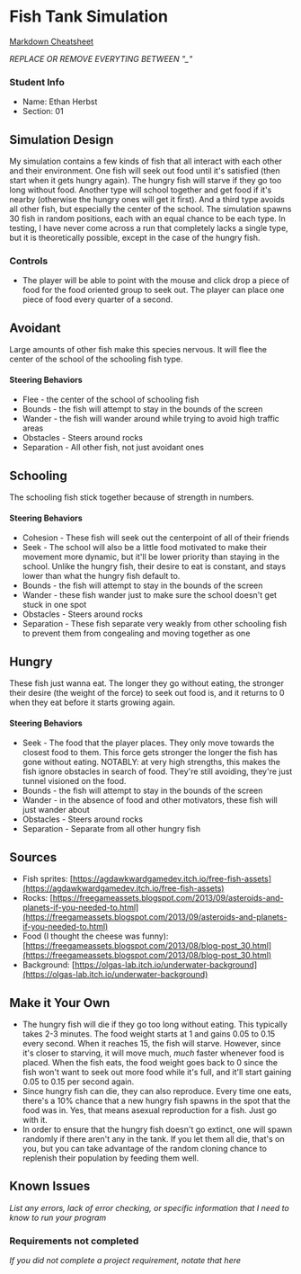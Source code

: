 # Fish Tank Simulation

[Markdown Cheatsheet](https://github.com/adam-p/markdown-here/wiki/Markdown-Here-Cheatsheet)

_REPLACE OR REMOVE EVERYTING BETWEEN "\_"_

### Student Info

-   Name: Ethan Herbst
-   Section: 01

## Simulation Design

My simulation contains a few kinds of fish that all interact with each other and their environment. One fish will seek out food until it's satisfied (then start when it gets hungry again). The hungry fish will starve if they go too long without food. Another type will school together and get food if it's nearby (otherwise the hungry ones will get it first). And a third type avoids all other fish, but especially the center of the school. The simulation spawns 30 fish in random positions, each with an equal chance to be each type. In testing, I have never come across a run that completely lacks a single type, but it is theoretically possible, except in the case of the hungry fish.

### Controls

- The player will be able to point with the mouse and click drop a piece of food for the food oriented group to seek out. The player can place one piece of food every quarter of a second.

## Avoidant

Large amounts of other fish make this species nervous. It will flee the center of the school of the schooling fish type.

#### Steering Behaviors

- Flee - the center of the school of schooling fish
- Bounds - the fish will attempt to stay in the bounds of the screen
- Wander - the fish will wander around while trying to avoid high traffic areas
- Obstacles - Steers around rocks
- Separation - All other fish, not just avoidant ones

## Schooling

The schooling fish stick together because of strength in numbers.

#### Steering Behaviors

- Cohesion - These fish will seek out the centerpoint of all of their friends
- Seek - The school will also be a little food motivated to make their movement more dynamic, but it'll be lower priority than staying in the school. Unlike the hungry fish, their desire to eat is constant, and stays lower than what the hungry fish default to.
- Bounds - the fish will attempt to stay in the bounds of the screen
- Wander - these fish wander just to make sure the school doesn't get stuck in one spot
- Obstacles - Steers around rocks
- Separation - These fish separate very weakly from other schooling fish to prevent them from congealing and moving together as one

## Hungry

These fish just wanna eat. The longer they go without eating, the stronger their desire (the weight of the force) to seek out food is, and it returns to 0 when they eat before it starts growing again.

#### Steering Behaviors

- Seek - The food that the player places. They only move towards the closest food to them. This force gets stronger the longer the fish has gone without eating. NOTABLY: at very high strengths, this makes the fish ignore obstacles in search of food. They're still avoiding, they're just tunnel visioned on the food.
- Bounds - the fish will attempt to stay in the bounds of the screen
- Wander - in the absence of food and other motivators, these fish will just wander about
- Obstacles - Steers around rocks
- Separation - Separate from all other hungry fish

## Sources

- Fish sprites: [https://agdawkwardgamedev.itch.io/free-fish-assets](https://agdawkwardgamedev.itch.io/free-fish-assets)
- Rocks: [https://freegameassets.blogspot.com/2013/09/asteroids-and-planets-if-you-needed-to.html](https://freegameassets.blogspot.com/2013/09/asteroids-and-planets-if-you-needed-to.html)
- Food (I thought the cheese was funny): [https://freegameassets.blogspot.com/2013/08/blog-post_30.html](https://freegameassets.blogspot.com/2013/08/blog-post_30.html)
- Background: [https://olgas-lab.itch.io/underwater-background](https://olgas-lab.itch.io/underwater-background)

## Make it Your Own

- The hungry fish will die if they go too long without eating. This typically takes 2-3 minutes. The food weight starts at 1 and gains 0.05 to 0.15 every second. When it reaches 15, the fish will starve. However, since it's closer to starving, it will move much, *much* faster whenever food is placed. When the fish eats, the food weight goes back to 0 since the fish won't want to seek out more food while it's full, and it'll start gaining 0.05 to 0.15 per second again.
- Since hungry fish can die, they can also reproduce. Every time one eats, there's a 10% chance that a new hungry fish spawns in the spot that the food was in. Yes, that means asexual reproduction for a fish. Just go with it.
- In order to ensure that the hungry fish doesn't go extinct, one will spawn randomly if there aren't any in the tank. If you let them all die, that's on you, but you can take advantage of the random cloning chance to replenish their population by feeding them well.

## Known Issues

_List any errors, lack of error checking, or specific information that I need to know to run your program_

### Requirements not completed

_If you did not complete a project requirement, notate that here_

